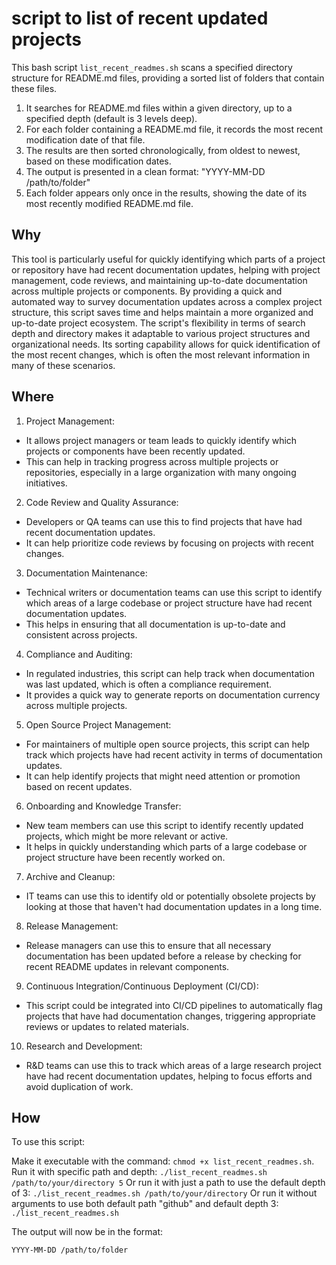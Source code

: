 # script to list of recent updated projects


This bash script `list_recent_readmes.sh` scans a specified directory structure for README.md files, providing a sorted list of folders that contain these files.

1. It searches for README.md files within a given directory, up to a specified depth (default is 3 levels deep).
2. For each folder containing a README.md file, it records the most recent modification date of that file.
3. The results are then sorted chronologically, from oldest to newest, based on these modification dates.
4. The output is presented in a clean format: "YYYY-MM-DD /path/to/folder"
5. Each folder appears only once in the results, showing the date of its most recently modified README.md file.


## Why

This tool is particularly useful for quickly identifying which parts of a project or repository have had recent documentation updates, helping with project management, code reviews, and maintaining up-to-date documentation across multiple projects or components.
By providing a quick and automated way to survey documentation updates across a complex project structure, this script saves time and helps maintain a more organized and up-to-date project ecosystem.
The script's flexibility in terms of search depth and directory makes it adaptable to various project structures and organizational needs. 
Its sorting capability allows for quick identification of the most recent changes, which is often the most relevant information in many of these scenarios.


## Where

1. Project Management:
- It allows project managers or team leads to quickly identify which projects or components have been recently updated.
- This can help in tracking progress across multiple projects or repositories, especially in a large organization with many ongoing initiatives.

2. Code Review and Quality Assurance:
- Developers or QA teams can use this to find projects that have had recent documentation updates.
- It can help prioritize code reviews by focusing on projects with recent changes.

3. Documentation Maintenance:
- Technical writers or documentation teams can use this script to identify which areas of a large codebase or project structure have had recent documentation updates.
- This helps in ensuring that all documentation is up-to-date and consistent across projects.

4. Compliance and Auditing:
- In regulated industries, this script can help track when documentation was last updated, which is often a compliance requirement.
- It provides a quick way to generate reports on documentation currency across multiple projects.

5. Open Source Project Management:
- For maintainers of multiple open source projects, this script can help track which projects have had recent activity in terms of documentation updates.
- It can help identify projects that might need attention or promotion based on recent updates.

6. Onboarding and Knowledge Transfer:
- New team members can use this script to identify recently updated projects, which might be more relevant or active.
- It helps in quickly understanding which parts of a large codebase or project structure have been recently worked on.

7. Archive and Cleanup:
- IT teams can use this to identify old or potentially obsolete projects by looking at those that haven't had documentation updates in a long time.

8. Release Management:
- Release managers can use this to ensure that all necessary documentation has been updated before a release by checking for recent README updates in relevant components.

9. Continuous Integration/Continuous Deployment (CI/CD):
- This script could be integrated into CI/CD pipelines to automatically flag projects that have had documentation changes, triggering appropriate reviews or updates to related materials.

10. Research and Development:
- R&D teams can use this to track which areas of a large research project have had recent documentation updates, helping to focus efforts and avoid duplication of work.




## How


To use this script:

Make it executable with the command: `chmod +x list_recent_readmes.sh`.
Run it with specific path and depth:
`./list_recent_readmes.sh /path/to/your/directory 5`
Or run it with just a path to use the default depth of 3:
`./list_recent_readmes.sh /path/to/your/directory`
Or run it without arguments to use both default path "github" and default depth 3:
`./list_recent_readmes.sh`

The output will now be in the format:

```
YYYY-MM-DD /path/to/folder
```



